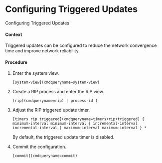 Configuring Triggered Updates
=============================

Configuring Triggered Updates

#### Context

Triggered updates can be configured to reduce the network convergence time and improve network reliability.


#### Procedure

1. Enter the system view.
   
   
   ```
   [system-view](cmdqueryname=system-view)
   ```
2. Create a RIP process and enter the RIP view.
   
   
   ```
   [rip](cmdqueryname=rip) [ process-id ]
   ```
3. Adjust the RIP triggered update timer.
   
   
   ```
   [timers rip triggered](cmdqueryname=timers+rip+triggered) { minimum-interval minimum-interval | incremental-interval incremental-interval | maximum-interval maximum-interval } *
   ```
   
   By default, the triggered update timer is disabled.
4. Commit the configuration.
   
   
   ```
   [commit](cmdqueryname=commit)
   ```